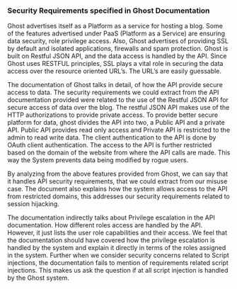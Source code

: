 ### Security Requirements specified in Ghost Documentation

Ghost advertises itself as a Platform as a service for hosting a blog. Some of the features advertised under PaaS (Platform as a Service) are ensuring data security, role privilege access. Also, Ghost advertises of providing SSL by default and isolated applications, firewalls and spam protection. Ghost is built on Restful JSON API, and the data access is handled by the API. Since Ghost uses RESTFUL principles, SSL plays a vital role in securing the data access over the resource oriented URL’s. The URL’s are easily guessable.

The documentation of Ghost talks in detail, of how the API provide secure access to data.
The security requirements we could extract from the API documentation provided were related to the use of the Restful JSON API for secure access of data over the blog. The restful JSON API makes use of the HTTP authorizations to provide private access.
To provide better secure platform for data, ghost divides the API into two, a Public API and a private API. Public API provides read only access and Private API is restricted to the admin to read write data. The client authentication to the API is done by OAuth client authentication. The access to the API is further restricted based on the domain of the website from where the API calls are made. This way the System prevents data being modified by rogue users.

By analyzing from the above features provided from Ghost, we can say that it handles API security requirements, that we could extract from our misuse case. The document also explains how the system allows access to the API from restricted domains, this addresses our security requirements related to session hijacking.

The documentation indirectly talks about Privilege escalation in the API documentation. How different roles access are handled by the API. However, it just lists the user role capabilities and their access. We feel that the documentation should have covered how the privilege escalation is handled by the system and explain it directly in terms of the roles assigned in the system.
Further when we consider security concerns related to Script injections, the documentation fails to mention of requirements related script injections. This makes us ask the question if at all script injection is handled by the Ghost system.

